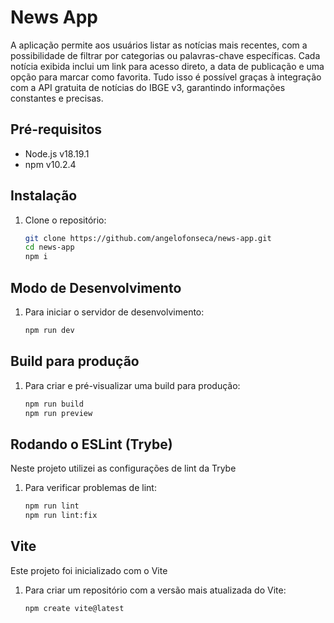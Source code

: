 # News App

A aplicação permite aos usuários listar as notícias mais recentes, com a possibilidade de filtrar por categorias ou palavras-chave específicas. Cada notícia exibida inclui um link para acesso direto, a data de publicação e uma opção para marcar como favorita. Tudo isso é possível graças à integração com a API gratuita de notícias do IBGE v3, garantindo informações constantes e precisas.

## Pré-requisitos

- Node.js v18.19.1
- npm v10.2.4

## Instalação

1. Clone o repositório:

   ```bash
   git clone https://github.com/angelofonseca/news-app.git
   cd news-app
   npm i

## Modo de Desenvolvimento

1. Para iniciar o servidor de desenvolvimento:

   ```bash
   npm run dev

## Build para produção

1. Para criar e pré-visualizar uma build para produção:

   ```bash
   npm run build
   npm run preview

## Rodando o ESLint (Trybe)

Neste projeto utilizei as configurações de lint da Trybe

1. Para verificar problemas de lint:

   ```bash
   npm run lint
   npm run lint:fix

## Vite

  Este projeto foi inicializado com o Vite

1. Para criar um repositório com a versão mais atualizada do Vite:
   ```bash
   npm create vite@latest
  
